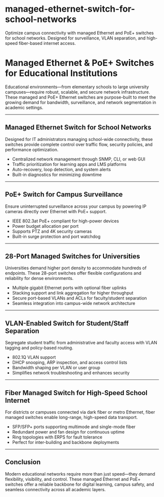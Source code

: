 # managed-ethernet-switch-for-school-networks
Optimize campus connectivity with managed Ethernet and PoE+ switches for school networks. Designed for surveillance, VLAN separation, and high-speed fiber-based internet access.

# Managed Ethernet & PoE+ Switches for Educational Institutions

Educational environments—from elementary schools to large university campuses—require robust, scalable, and secure network infrastructure. These managed and PoE+ Ethernet switches are purpose-built to meet the growing demand for bandwidth, surveillance, and network segmentation in academic settings.

---

## Managed Ethernet Switch for School Networks

Designed for IT administrators managing school-wide connectivity, these switches provide complete control over traffic flow, security policies, and performance optimization.

- Centralized network management through SNMP, CLI, or web GUI  
- Traffic prioritization for learning apps and LMS platforms  
- Auto-recovery, loop detection, and system alerts  
- Built-in diagnostics for minimizing downtime  

---

## PoE+ Switch for Campus Surveillance

Ensure uninterrupted surveillance across your campus by powering IP cameras directly over Ethernet with PoE+ support.

- IEEE 802.3at PoE+ compliant for high-power devices  
- Power budget allocation per port  
- Supports PTZ and 4K security cameras  
- Built-in surge protection and port watchdog  

---

## 28-Port Managed Switches for Universities

Universities demand higher port density to accommodate hundreds of endpoints. These 28-port switches offer flexible configurations and reliability for dense environments.

- Multiple gigabit Ethernet ports with optional fiber uplinks  
- Stacking support and link aggregation for higher throughput  
- Secure port-based VLANs and ACLs for faculty/student separation  
- Seamless integration into campus-wide network architecture  

---

## VLAN-Enabled Switch for Student/Staff Separation

Segregate student traffic from administrative and faculty access with VLAN tagging and policy-based routing.

- 802.1Q VLAN support  
- DHCP snooping, ARP inspection, and access control lists  
- Bandwidth shaping per VLAN or user group  
- Simplifies network troubleshooting and enhances security  

---

## Fiber Managed Switch for High-Speed School Internet

For districts or campuses connected via dark fiber or metro Ethernet, fiber managed switches enable long-range, high-speed data transport.

- SFP/SFP+ ports supporting multimode and single-mode fiber  
- Redundant power and fan design for continuous uptime  
- Ring topologies with ERPS for fault tolerance  
- Perfect for inter-building and backbone deployments  

---

## Conclusion

Modern educational networks require more than just speed—they demand flexibility, visibility, and control. These managed Ethernet and PoE+ switches offer a reliable backbone for digital learning, campus safety, and seamless connectivity across all academic layers.
